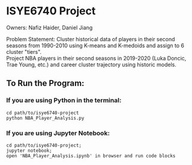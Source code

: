 # ISYE6740 Project

Owners: Nafiz Haider, Daniel Jiang

Problem Statement:
Cluster historical data of players in their second seasons from 1990-2010 using K-means and K-medoids and assign to 6 cluster "tiers".  
Project NBA players in their second seasons in 2019-2020 (Luka Doncic, Trae Young, etc.) and career cluster trajectory using historic models.

## To Run the Program:

### If you are using Python in the terminal:
    cd path/to/isye6740-project
    python NBA_Player_Analysis.py

### If you are using Jupyter Notebook:
    cd path/to/isye6740-project;
    jupyter notebook;
    open 'NBA_Player_Analysis.ipynb' in browser and run code blocks

